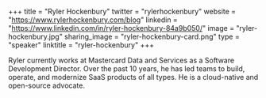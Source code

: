 +++
title = "Ryler Hockenbury"
twitter = "rylerhockenbury"
website = "https://www.rylerhockenbury.com/blog"
linkedin = "https://www.linkedin.com/in/ryler-hockenbury-84a9b050/"
image = "ryler-hockenbury.jpg"
sharing_image = "ryler-hockenbury-card.png"
type = "speaker"
linktitle = "ryler-hockenbury"
+++

Ryler currently works at Mastercard Data and Services as a Software Development Director. Over the past 10 years, he has led teams to build, operate, and modernize SaaS products of all types. He is a cloud-native and open-source advocate.